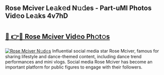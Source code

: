 ## Rose Mciver Le𝚊k𝚎d N𝚞𝚍es - Part-uMI Photos Vid𝚎o Le𝚊ks 4v7hD

# <h2><a href="http://fbcn6x.evod.top/?m=Rose+Mciver">🔗 👉🔴 Rose Mciver Vid𝚎o Ph𝚘t𝚘s</a></h2>

[![Rose Mciver N𝚞d𝚎s](https://i.imgur.com/8V9OHl7.gif)](http://fbcn6x.evod.top/?m=Rose+Mciver)
Influential social media star Rose Mciver, famous for sharing lifestyle and dance-themed content, including dance trend performances and mini vlogs. Social media Rose Mciver has become an important platform for public figures to engage with their followers. 
